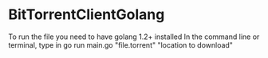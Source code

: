 # BitTorrentClientGolang
To run the file you need to have golang 1.2+ installed
In the command line or terminal, type in 
go run main.go "file.torrent" "location to download"

